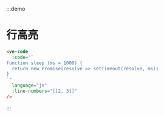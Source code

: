 :::demo

# 行高亮

```html
<ve-code
  :code="`
function sleep (ms = 1000) {
  return new Promise(resolve => setTimeout(resolve, ms))
}
`"
  language="js"
  :line-numbers="[[2, 3]]"
/>
```

:::